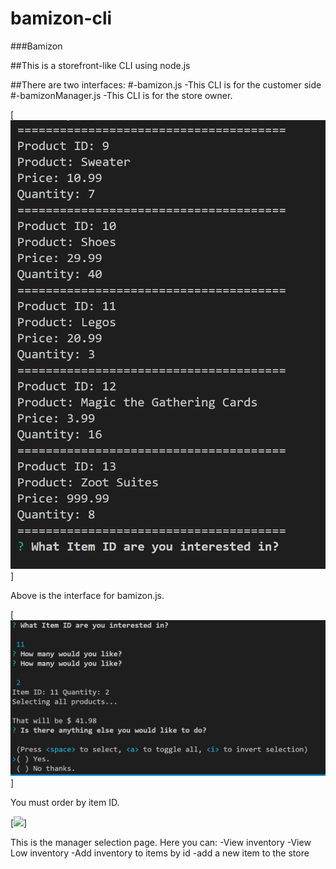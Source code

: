 # bamizon-cli


###Bamizon

##This is a storefront-like CLI using node.js

##There are two interfaces:
    #-bamizon.js
      -This CLI is for the customer side
    #-bamizonManager.js
      -This CLI is for the store owner.


[![](./readmeimages/start.PNG)]

Above is the interface for bamizon.js.


[![](./readmeimages/order.PNG)]

You must order by item ID.

[![](./readmeimages/managersselect.PNG)]

This is the manager selection page.
Here you can:
  -View inventory
  -View Low inventory
  -Add inventory to items by id
  -add a new item to the store